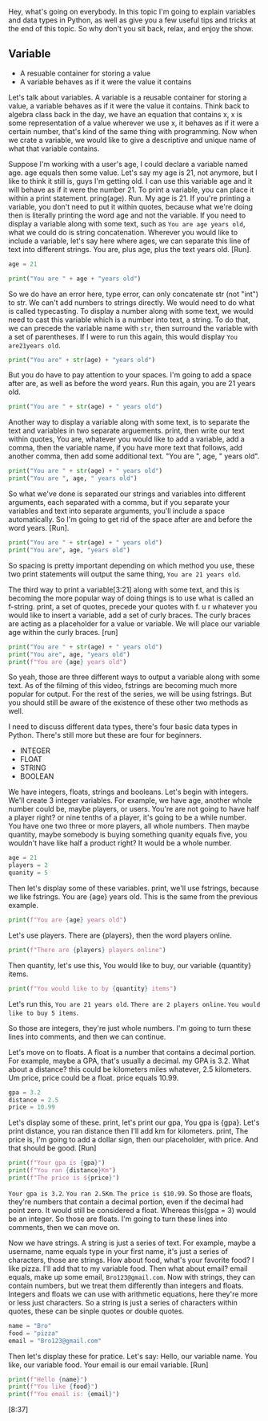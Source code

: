 Hey, what's going on everybody. In this topic I'm going to explain variables and data types in Python, as well as give you a few useful tips and tricks at the end of this topic. So why don't you sit back, relax, and enjoy the show.

## Variable

- A resuable container for storing a value
- A variable behaves as if it were the value it contains

Let's talk about variables. A variable is a reusable container for storing a value, a variable behaves as if it were the value it contains. Think back to algebra class back in the day, we have an equation that contains x, x is some representation of a value wherever we use x, it behaves as if it were a certain number, that's kind of the same thing with programming. Now when we crate a variable, we would like to give a descriptive and unique name of what that variable contains.

Suppose I'm working with a user's age, I could declare a variable named age. age equals then some value. Let's say my age is 21, not anymore, but I like to think it still is, guys I'm getting old. I can use this variable age and it will behave as if it were the number 21. To print a variable, you can place it within a print statement. pring(age). Run. My age is 21. If you're printing a variable, you don't need to put it within quotes, because what we're doing then is literally printing the word age and not the variable. If you need to display a variable along with some text, such as `You are age years old`, what we could do is string concatenation. Wherever you would like to include a variable, let's say here where ages, we can separate this line of text into different strings. You are, plus age, plus the text years old. [Run].

```py
age = 21

print("You are " + age + "years old")
```

So we do have an error here, type error, can only concatenate str (not "int") to str. We can't add numbers to strings directly. We would need to do what is called typecasting. To display a number along with some text, we would need to cast this variable which is a number into text, a string. To do that, we can precede the variable name with `str`, then surround the variable with a set of parentheses. If I were to run this again, this would display `You are21years old`.

```py
print("You are" + str(age) + "years old")
```

But you do have to pay attention to your spaces. I'm going to add a space after are, as well as before the word years. Run this again, you are 21 years old.

```py
print("You are " + str(age) + " years old")
```

Another way to display a variable along with some text, is to separate the text and variables in two separate arguements. print, then write our text within quotes, You are, whatever you would like to add a variable, add a comma, then the variable name, if you have more text that follows, add another comma, then add some additional text. "You are ", age, " years old".

```py
print("You are " + str(age) + " years old")
print("You are ", age, " years old")
```

So what we've done is separated our strings and variables into different arguments, each separated with a comma, but if you separate your variables and text into separate arguments, you'll include a space automatically. So I'm going to get rid of the space after are and before the word years. [Run].

```py
print("You are " + str(age) + " years old")
print("You are", age, "years old")
```

So spacing is pretty important depending on which method you use, these two print statements will output the same thing, `You are 21 years old`.

The third way to print a variable[3:21] along with some text, and this is becoming the more popular way of doing things is to use what is called an f-string. print, a set of quotes, precede your quotes with f. u r whatever you would like to insert a variable, add a set of curly braces. The curly braces are acting as a placeholder for a value or variable. We will place our variable age within the curly braces. [run]

```py
print("You are " + str(age) + " years old")
print("You are", age, "years old")
print(f"You are {age} years old")
```

So yeah, those are three different ways to output a variable along with some text. As of the filming of this video, fstrings are becoming much more popular for output. For the rest of the series, we will be using fstrings. But you should still be aware of the existence of these other two methods as well.

I need to discuss different data types, there's four basic data types in Python. There's still more but these are four for beginners.

- INTEGER
- FLOAT
- STRING
- BOOLEAN

We have integers, floats, strings and booleans. Let's begin with integers. We'll create 3 integer variables. For example, we have age, another whole number could be, maybe players, or users. You're are not going to have half a player right? or nine tenths of a player, it's going to be a while number. You have one two three or more players, all whole numbers. Then maybe quantity, maybe somebody is buying something quanity equals five, you wouldn't have like half a product right? It would be a whole number.

```py
age = 21
players = 2
quanity = 5
```

Then let's display some of these variables. print, we'll use fstrings, because we like fstrings. You are {age} years old. This is the same from the previous example.

```py
print(f"You are {age} years old")
```

Let's use players. There are {players}, then the word players online.

```py
print(f"There are {players} players online")
```

Then quantity, let's use this, You would like to buy, our variable {quantity} items.

```py
print(f"You would like to by {quantity} items")
```

Let's run this, `You are 21 years old`. `There are 2 players online`. `You would like to buy 5 items`.

So those are integers, they're just whole numbers. I'm going to turn these lines into comments, and then we can continue.

Let's move on to floats. A float is a number that contains a decimal portion. For example, maybe a GPA, that's usually a decimal. my GPA is 3.2. What about a distance? this could be kilometers miles whatever, 2.5 kilometers. Um price, price could be a float. price equals 10.99.

```py
gpa = 3.2
distance = 2.5
price = 10.99
```

Let's display some of these. print, let's print our gpa, You gpa is {gpa}. Let's print distance, you ran distance then I'll add km for kilometers. print, The price is, I'm going to add a dollar sign, then our placeholder, with price. And that should be good. [Run]

```py
print(f"Your gpa is {gpa}")
print(f"You ran {distance}Km")
print(f"The price is ${price}")
```

`Your gpa is 3.2`. `You ran 2.5Km`. `The price is $10.99`. So those are floats, they're numbers that contain a decimal portion, even if the decimal had point zero. It would still be considered a float. Whereas this(gpa = 3) would be an integer. So those are floats. I'm going to turn these lines into comments, then we can move on.

Now we have strings. A string is just a series of text. For example, maybe a username, name equals type in your first name, it's just a series of characters, those are strings. How about food, what's your favorite food? I like pizza. I'll add that to my variable food. Then what about email? email equals, make up some email, `Bro123@gmail.com`. Now with strings, they can contain numbers, but we treat them differently than integers and floats. Integers and floats we can use with arithmetic equations, here they're more or less just characters. So a string is just a series of characters within quotes, these can be sinple quotes or double quotes.

```py
name = "Bro"
food = "pizza"
email = "Bro123@gmail.com"
```

Then let's display these for pratice. Let's say: Hello, our variable name. You like, our variable food. Your email is our email variable. [Run]

```py
print(f"Hello {name}")
print(f"You like {food}")
print(f"You email is: {email}")
```

[8:37]
